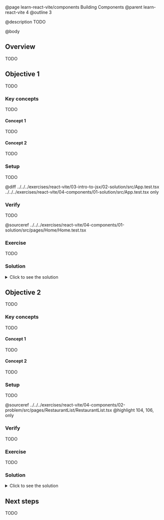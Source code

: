 @page learn-react-vite/components Building Components
@parent learn-react-vite 4
@outline 3

@description TODO

@body

## Overview

TODO

## Objective 1

TODO

### Key concepts

TODO

#### Concept 1

TODO

#### Concept 2

TODO

### Setup

TODO

@diff ../../../exercises/react-vite/03-intro-to-jsx/02-solution/src/App.test.tsx ../../../exercises/react-vite/04-components/01-solution/src/App.test.tsx only

### Verify

TODO

@sourceref ../../../exercises/react-vite/04-components/01-solution/src/pages/Home/Home.test.tsx

### Exercise

TODO

### Solution

<details>
<summary>Click to see the solution</summary>

TODO

@diff ../../../exercises/react-vite/03-intro-to-jsx/02-solution/src/App.tsx ../../../exercises/react-vite/04-components/01-solution/src/pages/Home/Home.tsx only

@diff ../../../exercises/react-vite/03-intro-to-jsx/02-solution/src/App.tsx ../../../exercises/react-vite/04-components/01-solution/src/App.tsx only

</details>

## Objective 2

TODO

### Key concepts

TODO

#### Concept 1

TODO

#### Concept 2

TODO

### Setup

TODO

@sourceref ../../../exercises/react-vite/04-components/02-problem/src/pages/RestaurantList/RestaurantList.tsx
@highlight 104, 106, only

### Verify

TODO

### Exercise

TODO

### Solution

<details>
<summary>Click to see the solution</summary>

TODO

@diff ../../../exercises/react-vite/04-components/02-problem/src/pages/RestaurantList/RestaurantList.tsx ../../../exercises/react-vite/04-components/02-solution/src/pages/RestaurantList/RestaurantList.tsx only

</details>

## Next steps

TODO